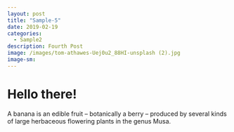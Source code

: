 ```yaml
---
layout: post
title: "Sample-5"
date: 2019-02-19
categories:
  - Sample2
description: Fourth Post
image: /images/tom-athawes-Uej0u2_88HI-unsplash (2).jpg
image-sm:
---
```


# Hello there!
A banana is an edible fruit – botanically a berry – produced by several kinds
of large herbaceous flowering plants in the genus Musa.

